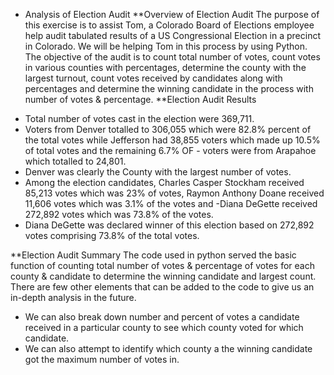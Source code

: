* Analysis of Election Audit
**Overview of Election Audit
The purpose of this exercise is to assist Tom, a Colorado Board of Elections employee help audit tabulated results of a US Congressional Election in a precinct in Colorado. We will be helping Tom in this process by using Python. The objective of the audit is to count total number of votes, count votes in various counties with percentages, determine the county with the largest turnout, count votes received by candidates along with percentages and determine the winning candidate in the process with number of votes & percentage.
**Election Audit Results
- Total number of votes cast in the election were 369,711.
- Voters from Denver totalled to 306,055 which were 82.8% percent of the total votes while Jefferson had 38,855 voters which made up 10.5% of total votes and the remaining 6.7% OF - voters were from Arapahoe which totalled to 24,801.
- Denver was clearly the County with the largest number of votes.
- Among the election candidates, Charles Casper Stockham received 85,213 votes which was 23% of votes, Raymon Anthony Doane received 11,606 votes which was 3.1% of the votes and -Diana DeGette received 272,892 votes which was 73.8% of the votes.
- Diana DeGette was declared winner of this election based on 272,892 votes comprising 73.8% of the total votes.

**Election Audit Summary
The code used in python served the basic function of counting total number of votes & percentage of votes for each county & candidate to determine the winning candidate and largest count. There are few other elements that can be added to the code to give us an in-depth analysis in the future.
- We can also break down number and percent of votes a candidate received in a particular county to see which county voted for which candidate.
- We can also attempt to identify which county a the winning candidate got the maximum number of votes in.
